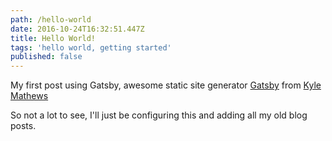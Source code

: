 ```yaml
---
path: /hello-world
date: 2016-10-24T16:32:51.447Z
title: Hello World!
tags: 'hello world, getting started'
published: false
---
```

My first post using Gatsby, awesome static site generator
[Gatsby][gatsby] from [Kyle Mathews][kyle]

So not a lot to see, I'll just be configuring this and adding all my
old blog posts.

<!-- Links -->

[gatsby]: https://github.com/gatsbyjs/gatsby
[kyle]: https://github.com/KyleAMathews
